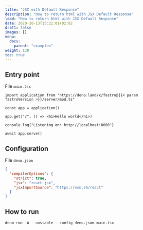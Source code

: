 ```yaml
---
title: "JSX with Default Response"
description: "How to return html with JSX Default Response"
lead: "How to return html with JSX Default Response"
date: 2020-10-13T15:21:01+02:02
draft: false
images: []
menu:
  docs:
    parent: "examples"
weight: 130
toc: true
---
```


## Entry point

File `main.tsx`

```tsx
import application from "https://deno.land/x/fastro@{{< param fastroVersion >}}/server/mod.ts"

const app = application()

app.get("/", () => <h1>Hello world</h1>)

console.log("Listening on: http://localhost:8000")

await app.serve()
```

## Configuration

File `deno.json`

```json
{
  "compilerOptions": {
    "strict": true,
    "jsx": "react-jsx",
    "jsxImportSource": "https://esm.sh/react"
  }
}
```

## How to run

```shell
deno run -A --unstable --config deno.json main.tsx
```
